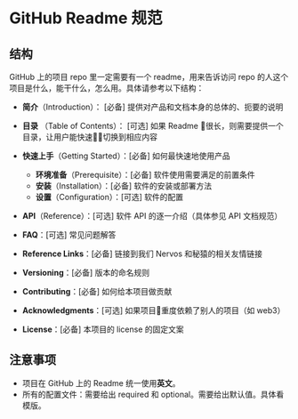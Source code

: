 # GitHub Readme 规范

## 结构

GitHub 上的项目 repo 里一定需要有一个 readme，用来告诉访问 repo 的人这个项目是什么，能干什么，怎么用。具体请参考以下结构：

- **简介**（Introduction）： [必备] 提供对产品和文档本身的总体的、扼要的说明
- **目录** （Table of Contents）： [可选] 如果 Readme 很长，则需要提供一个目录，让用户能快速切换到相应内容
- **快速上手**（Getting Started）：[必备] 如何最快速地使用产品
  - **环境准备**（Prerequisite）：[必备] 软件使用需要满足的前置条件
  - **安装**（Installation）：[必备] 软件的安装或部署方法
  - **设置**（Configuration）：[可选] 软件的配置
- **API**（Reference）：[可选] 软件 API 的逐一介绍（具体参见 API 文档规范）
- **FAQ**：[可选] 常见问题解答

- **Reference Links**：[必备] 链接到我们 Nervos 和秘猿的相关友情链接
- **Versioning**：[必备] 版本的命名规则
- **Contributing**：[必备] 如何给本项目做贡献
- **Acknowledgments**：[可选] 如果项目重度依赖了别人的项目（如 web3）
- **License**：[必备] 本项目的 license 的固定文案

## 注意事项
* 项目在 GitHub 上的 Readme 统一使用**英文**。
* 所有的配置文件：需要给出 required 和 optional。需要给出默认值。具体看模版。
